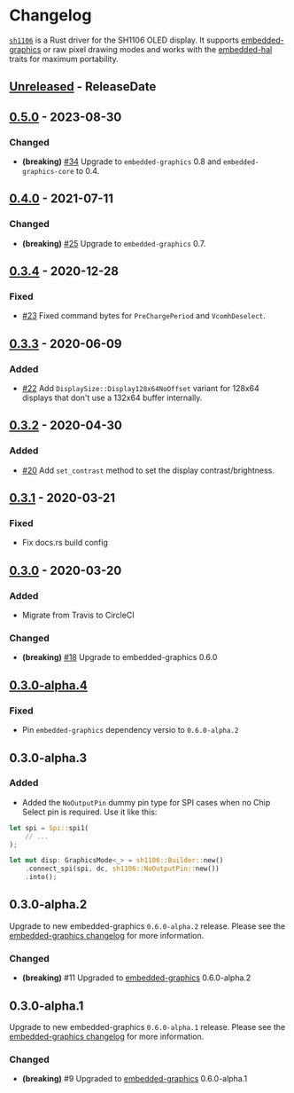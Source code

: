 # Changelog

[`sh1106`](https://crates.io/crates/sh1106) is a Rust driver for the SH1106 OLED display. It
supports [embedded-graphics](https://crates.io/crates/embedded-graphics) or raw pixel drawing modes
and works with the [embedded-hal](crates.io/crates/embedded-hal) traits for maximum portability.

<!-- next-header -->

## [Unreleased] - ReleaseDate

## [0.5.0] - 2023-08-30

### Changed

- **(breaking)** [#34](https://github.com/jamwaffles/sh1106/pull/34) Upgrade to `embedded-graphics`
  0.8 and `embedded-graphics-core` to 0.4.

## [0.4.0] - 2021-07-11

### Changed

- **(breaking)** [#25](https://github.com/jamwaffles/sh1106/pull/25) Upgrade to `embedded-graphics`
  0.7.

## [0.3.4] - 2020-12-28

### Fixed

- [#23](https://github.com/jamwaffles/sh1106/pull/23) Fixed command bytes for `PreChargePeriod` and
  `VcomhDeselect`.

## [0.3.3] - 2020-06-09

### Added

- [#22](https://github.com/jamwaffles/sh1106/pull/22) Add `DisplaySize::Display128x64NoOffset`
  variant for 128x64 displays that don't use a 132x64 buffer internally.

## [0.3.2] - 2020-04-30

### Added

- [#20](https://github.com/jamwaffles/sh1106/pull/20) Add `set_contrast` method to set the display
  contrast/brightness.

## [0.3.1] - 2020-03-21

### Fixed

- Fix docs.rs build config

## [0.3.0] - 2020-03-20

### Added

- Migrate from Travis to CircleCI

### Changed

- **(breaking)** [#18](https://github.com/jamwaffles/sh1106/pull/18) Upgrade to embedded-graphics
  0.6.0

## [0.3.0-alpha.4]

### Fixed

- Pin `embedded-graphics` dependency versio to `0.6.0-alpha.2`

## 0.3.0-alpha.3

### Added

- Added the `NoOutputPin` dummy pin type for SPI cases when no Chip Select pin is required. Use it
  like this:

```rust
let spi = Spi::spi1(
    // ...
);

let mut disp: GraphicsMode<_> = sh1106::Builder::new()
    .connect_spi(spi, dc, sh1106::NoOutputPin::new())
    .into();
```

## 0.3.0-alpha.2

Upgrade to new embedded-graphics `0.6.0-alpha.2` release. Please see the
[embedded-graphics changelog](https://github.com/jamwaffles/embedded-graphics/blob/c0ed1700635f307a4c5114fec1769147878fd584/CHANGELOG.md)
for more information.

### Changed

- **(breaking)** #11 Upgraded to [embedded-graphics](https://crates.io/crates/embedded-graphics)
  0.6.0-alpha.2

## 0.3.0-alpha.1

Upgrade to new embedded-graphics `0.6.0-alpha.1` release. Please see the
[embedded-graphics changelog](https://github.com/jamwaffles/embedded-graphics/blob/embedded-graphics-v0.6.0-alpha.1/CHANGELOG.md)
for more information.

### Changed

- **(breaking)** #9 Upgraded to [embedded-graphics](https://crates.io/crates/embedded-graphics)
  0.6.0-alpha.1

<!-- next-url -->
[unreleased]: https://github.com/jamwaffles/sh1106/compare/v0.5.0...HEAD

[0.5.0]: https://github.com/jamwaffles/sh1106/compare/v0.4.0...v0.5.0
[0.4.0]: https://github.com/jamwaffles/sh1106/compare/v0.3.4...v0.4.0
[0.3.4]: https://github.com/jamwaffles/sh1106/compare/v0.3.3...v0.3.4
[0.3.3]: https://github.com/jamwaffles/sh1106/compare/v0.3.2...v0.3.3
[0.3.2]: https://github.com/jamwaffles/sh1106/compare/v0.3.1...v0.3.2
[0.3.1]: https://github.com/jamwaffles/sh1106/compare/v0.3.0...v0.3.1
[0.3.0]: https://github.com/jamwaffles/sh1106/compare/v0.3.0-alpha.4...v0.3.0
[0.3.0-alpha.4]: https://github.com/jamwaffles/sh1106/compare/v0.3.0-alpha.3...v0.3.0-alpha.4
[0.3.0-alpha.3]: https://github.com/jamwaffles/sh1106/compare/v0.3.0-alpha.2...v0.3.0-alpha.3
